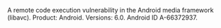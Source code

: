 A remote code execution vulnerability in the Android media framework (libavc). Product: Android. Versions: 6.0. Android ID A-66372937.